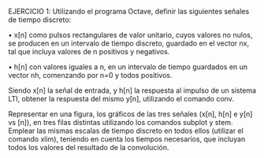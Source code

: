 EJERCICIO 1: Utilizando el programa Octave, definir las siguientes señales de 
tiempo discreto: 

• x[n] como pulsos rectangulares de valor unitario, cuyos valores no nulos, 
se producen en un intervalo de tiempo discreto, guardado en el vector 
nx, tal que incluya valores de n positivos y negativos. 

•  h[n] con valores iguales a n, en un intervalo de tiempo guardados en un 
vector nh, comenzando por n=0 y todos positivos. 

Siendo x[n] la señal de entrada, y h[n] la respuesta al impulso de un sistema LTI, 
obtener la respuesta del mismo y[n], utilizando el comando conv.  

Representar en una figura, los gráficos de las tres señales (x[n], h[n] e y[n] vs 
[n]), en tres filas distintas utilizando los comandos subplot y stem. Emplear las 
mismas escalas de tiempo discreto en todos ellos (utilizar el comando xlim), 
teniendo en cuenta los tiempos necesarios, que incluyan todos los valores del 
resultado de la convolución.  